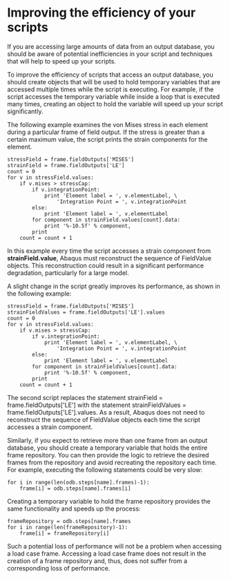 # Improving the efficiency of your scripts

If you are accessing large amounts of data from an output database, you should be aware of potential inefficiencies in your script and techniques that will help to speed up your scripts.

To improve the efficiency of scripts that access an output database, you should create objects that will be used to hold temporary variables that are accessed multiple times while the script is executing. For example, if the script accesses the temporary variable while inside a loop that is executed many times, creating an object to hold the variable will speed up your script significantly.

The following example examines the von Mises stress in each element during a particular frame of field output. If the stress is greater than a certain maximum value, the script prints the strain components for the element.

```python2
stressField = frame.fieldOutputs['MISES']
strainField = frame.fieldOutputs['LE']
count = 0
for v in stressField.values:
    if v.mises > stressCap:
        if v.integrationPoint:
            print 'Element label = ', v.elementLabel, \
                'Integration Point = ', v.integrationPoint
        else:
            print 'Element label = ', v.elementLabel
        for component in strainField.values[count].data:
            print '%-10.5f' % component,
        print
    count = count + 1
```

In this example every time the script accesses a strain component from **strainField.value**, Abaqus must reconstruct the sequence of FieldValue objects. This reconstruction could result in a significant performance degradation, particularly for a large model.

A slight change in the script greatly improves its performance, as shown in the following example:

```python2
stressField = frame.fieldOutputs['MISES']
strainFieldValues = frame.fieldOutputs['LE'].values
count = 0
for v in stressField.values:
    if v.mises > stressCap:
        if v.integrationPoint:
            print 'Element label = ', v.elementLabel, \
                'Integration Point = ', v.integrationPoint
        else:
            print 'Element label = ', v.elementLabel
        for component in strainFieldValues[count].data:
            print '%-10.5f' % component,
        print
    count = count + 1
```

The second script replaces the statement strainField = frame.fieldOutputs\['LE'\] with the statement strainFieldValues = frame.fieldOutputs\['LE'\].values. As a result, Abaqus does not need to reconstruct the sequence of FieldValue objects each time the script accesses a strain component.

Similarly, if you expect to retrieve more than one frame from an output database, you should create a temporary variable that holds the entire frame repository. You can then provide the logic to retrieve the desired frames from the repository and avoid recreating the repository each time. For example, executing the following statements could be very slow:

```python2
for i in range(len(odb.steps[name].frames)-1):
    frame[i] = odb.steps[name].frames[i]
```

Creating a temporary variable to hold the frame repository provides the same functionality and speeds up the process:

```python2
frameRepository = odb.steps[name].frames
for i in range(len(frameRepository)-1):
    frame[i] = frameRepository[i]
```

Such a potential loss of performance will not be a problem when accessing a load case frame. Accessing a load case frame does not result in the creation of a frame repository and, thus, does not suffer from a corresponding loss of performance.

